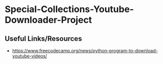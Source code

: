 # Special-Collections-Youtube-Downloader-Project


## Useful Links/Resources
- https://www.freecodecamp.org/news/python-program-to-download-youtube-videos/